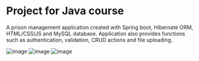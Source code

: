 # Project for Java course
A prison management application created with Spring boot, Hibernate ORM, HTML/CSS/JS and MySQL database. Application also provides functions such as authentication, validation, CRUD actions and file uploading.

![image](https://user-images.githubusercontent.com/54573293/174784532-5310e5fe-b5b6-4f3e-949d-4eef3949aeb2.png)
![image](https://user-images.githubusercontent.com/54573293/174784827-902ad8d6-480e-44f3-af72-7d58a3b5e78e.png)
![image](https://user-images.githubusercontent.com/54573293/174784961-aeeced85-2ba2-4d02-9b53-4e97bac20535.png)
